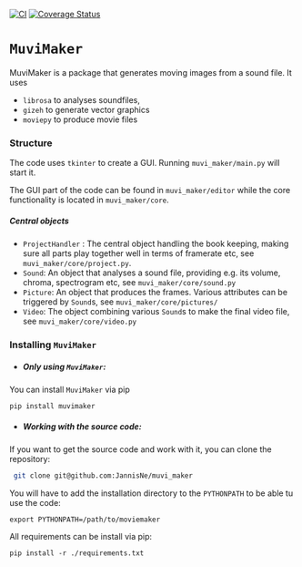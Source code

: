 [![CI](https://github.com/JannisNe/muvi_maker/actions/workflows/continuous_integration.yml/badge.svg)](https://github.com/JannisNe/muvi_maker/actions/workflows/continuous_integration.yml)
[![Coverage Status](https://coveralls.io/repos/github/JannisNe/muvi_maker/badge.svg?branch=master)](https://coveralls.io/github/JannisNe/muvi_maker?branch=master)
# `MuviMaker`
MuviMaker is a package that generates moving images from a sound file.
It uses 
* ```librosa``` to analyses soundfiles, 
* ```gizeh``` to generate vector graphics  
* ```moviepy``` to produce movie files

### Structure
The code uses ```tkinter``` to create a GUI. Running ```muvi_maker/main.py``` will start it.

The GUI part of the code can be found in ```muvi_maker/editor``` 
while the core functionality is located in ```muvi_maker/core```.

##### Central objects
* ````ProjectHandler```` : The central object handling the book keeping, making sure all parts play together well
in terms of framerate etc, see ``muvi_maker/core/project.py``.
* ````Sound````: An object that analyses a sound file, providing 
e.g. its volume, chroma, spectrogram etc, see ````muvi_maker/core/sound.py````
* ````Picture````: An object that produces the frames. 
Various attributes can be triggered by ``Sound``s, see ```muvi_maker/core/pictures/```
* ```Video```: The object combining various ``Sound``s to make the final video file, see ``muvi_maker/core/video.py``


### Installing `MuviMaker`

* ##### Only using `MuviMaker`:

You can install `MuviMaker` via pip
```
pip install muvimaker
```

* ##### Working with the source code:

If you want to get the source code and work with it, you can clone the repository:

```bash
 git clone git@github.com:JannisNe/muvi_maker
```

You will have to add the installation directory to the `PYTHONPATH` to be able tu use the code:
```
export PYTHONPATH=/path/to/moviemaker
```

All requirements can be install via pip:
```
pip install -r ./requirements.txt
```